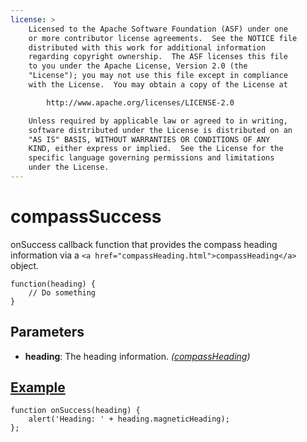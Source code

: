 ```yaml
---
license: >
    Licensed to the Apache Software Foundation (ASF) under one
    or more contributor license agreements.  See the NOTICE file
    distributed with this work for additional information
    regarding copyright ownership.  The ASF licenses this file
    to you under the Apache License, Version 2.0 (the
    "License"); you may not use this file except in compliance
    with the License.  You may obtain a copy of the License at

        http://www.apache.org/licenses/LICENSE-2.0

    Unless required by applicable law or agreed to in writing,
    software distributed under the License is distributed on an
    "AS IS" BASIS, WITHOUT WARRANTIES OR CONDITIONS OF ANY
    KIND, either express or implied.  See the License for the
    specific language governing permissions and limitations
    under the License.
---
```


compassSuccess
==============

onSuccess callback function that provides the compass heading information via a `<a href="compassHeading.html">compassHeading</a>` object.

    function(heading) {
        // Do something
    }

Parameters
----------

- __heading__: The heading information. _(<a href="compassHeading.html">compassHeading</a>)_

<a href="../../storage/storage.opendatabase.html">Example</a>
-------

    function onSuccess(heading) {
        alert('Heading: ' + heading.magneticHeading);
    };
